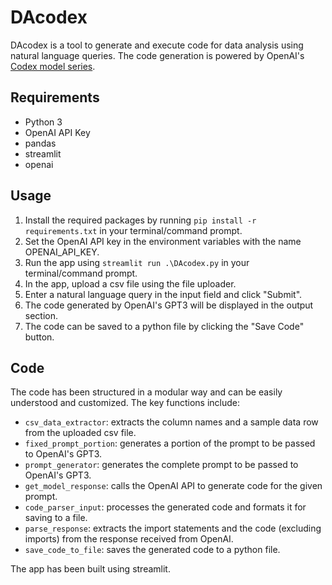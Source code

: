 <!DOCTYPE html>
<html>
  <head>
    <meta charset="UTF-8">
    <title>DAcodex</title>
  </head>
  <body>
    <h1>DAcodex</h1>
    <p>DAcodex is a tool to generate and execute code for data analysis using natural language queries. The code generation is powered by OpenAI's <a href=https://platform.openai.com/docs/guides/code>Codex model series</a>.</p>
    
 <h2>Requirements</h2>
<ul>
  <li>Python 3</li>
  <li>OpenAI API Key</li>
  <li>pandas</li>
  <li>streamlit</li>
  <li>openai</li>
</ul>

<h2>Usage</h2>
<ol>
  <li>Install the required packages by running <code>pip install -r requirements.txt</code> in your terminal/command prompt.</li>
  <li>Set the OpenAI API key in the environment variables with the name OPENAI_API_KEY.</li>
  <li>Run the app using <code>streamlit run .\DAcodex.py</code> in your terminal/command prompt.</li>
  <li>In the app, upload a csv file using the file uploader.</li>
  <li>Enter a natural language query in the input field and click "Submit".</li>
  <li>The code generated by OpenAI's GPT3 will be displayed in the output section.</li>
  <li>The code can be saved to a python file by clicking the "Save Code" button.</li>
</ol>

<h2>Code</h2>
<p>The code has been structured in a modular way and can be easily understood and customized. The key functions include:</p>
<ul>
  <li><code>csv_data_extractor</code>: extracts the column names and a sample data row from the uploaded csv file.</li>
  <li><code>fixed_prompt_portion</code>: generates a portion of the prompt to be passed to OpenAI's GPT3.</li>
  <li><code>prompt_generator</code>: generates the complete prompt to be passed to OpenAI's GPT3.</li>
  <li><code>get_model_response</code>: calls the OpenAI API to generate code for the given prompt.</li>
  <li><code>code_parser_input</code>: processes the generated code and formats it for saving to a file.</li>
  <li><code>parse_response</code>: extracts the import statements and the code (excluding imports) from the response received from OpenAI.</li>
  <li><code>save_code_to_file</code>: saves the generated code to a python file.</li>
</ul>
<p>The app has been built using streamlit.</p>
  </body>
</html>

